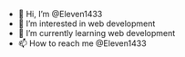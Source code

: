 - 👋 Hi, I’m @Eleven1433
- 👀 I’m interested in web development
- 🌱 I’m currently learning web development
- 📫 How to reach me @Eleven1433


<!---
Eleven1433/Eleven1433 is a ✨ special ✨ repository because its `README.md` (this file) appears on your GitHub profile.
You can click the Preview link to take a look at your changes.
--->
